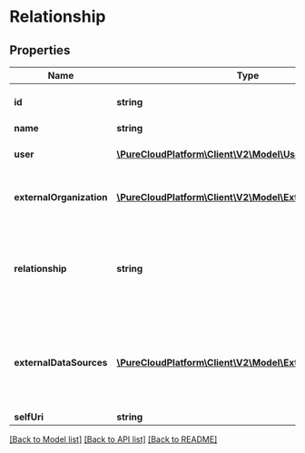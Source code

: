 # Relationship

## Properties
Name | Type | Description | Notes
------------ | ------------- | ------------- | -------------
**id** | **string** | The globally unique identifier for the object. | [optional] 
**name** | **string** |  | [optional] 
**user** | [**\PureCloudPlatform\Client\V2\Model\User**](User.md) | The user associated with the external organization | 
**externalOrganization** | [**\PureCloudPlatform\Client\V2\Model\ExternalOrganization**](ExternalOrganization.md) | The external organization this relationship is attached to | 
**relationship** | **string** | The relationship or role of the user to this external organization.Examples: Account Manager, Sales Engineer, Implementation Consultant | 
**externalDataSources** | [**\PureCloudPlatform\Client\V2\Model\ExternalDataSource[]**](ExternalDataSource.md) | Links to the sources of data (e.g. one source might be a CRM) that contributed data to this record.  Read-only, and only populated when requested via expand param. | [optional] 
**selfUri** | **string** | The URI for this object | [optional] 

[[Back to Model list]](../README.md#documentation-for-models) [[Back to API list]](../README.md#documentation-for-api-endpoints) [[Back to README]](../README.md)



